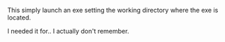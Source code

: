 This simply launch an exe setting the working directory where the exe is located.

I needed it for.. I actually don't remember.
